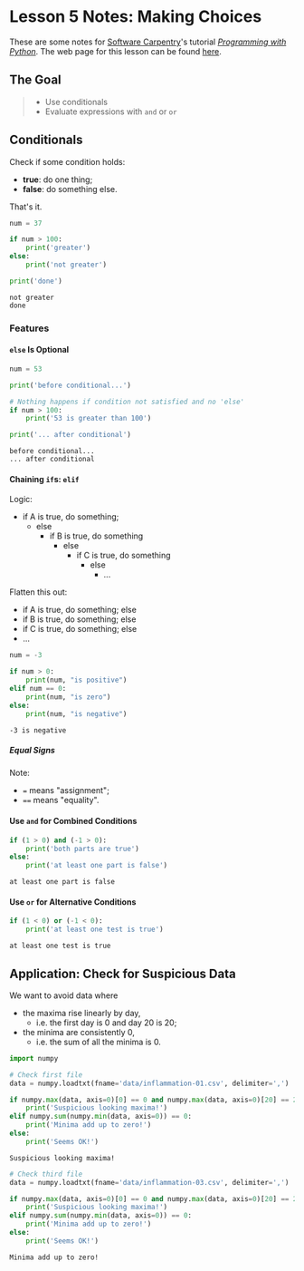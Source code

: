
# Lesson 5 Notes: Making Choices

These are some notes for [Software Carpentry](https://software-carpentry.org/)'s tutorial [*Programming with Python*](http://swcarpentry.github.io/python-novice-inflammation/).  The web page for this lesson can be found [here](http://swcarpentry.github.io/python-novice-inflammation/05-cond/).

## The Goal

> * Use conditionals
> * Evaluate expressions with `and` or `or`

## Conditionals

Check if some condition holds:

* **true**: do one thing;
* **false**: do something else.

That's it.


```python
num = 37

if num > 100:
    print('greater')
else:
    print('not greater')

print('done')
```

    not greater
    done


### Features

#### `else` Is Optional


```python
num = 53

print('before conditional...')

# Nothing happens if condition not satisfied and no 'else'
if num > 100:
    print('53 is greater than 100')

print('... after conditional')
```

    before conditional...
    ... after conditional


#### Chaining `if`s: `elif`

Logic:

* if A is true, do something;
    * else
        * if B is true, do something
            * else
                * if C is true, do something
                    * else
                        * ...

Flatten this out:

* if A is true, do something; else
* if B is true, do something; else
* if C is true, do something; else
* ...


```python
num = -3

if num > 0:
    print(num, "is positive")
elif num == 0:
    print(num, "is zero")
else:
    print(num, "is negative")
```

    -3 is negative


##### Equal Signs

Note:

* `=` means "assignment";
* `==` means "equality".

#### Use `and` for Combined Conditions


```python
if (1 > 0) and (-1 > 0):
    print('both parts are true')
else:
    print('at least one part is false')
```

    at least one part is false


#### Use `or` for Alternative Conditions


```python
if (1 < 0) or (-1 < 0):
    print('at least one test is true')
```

    at least one test is true


## Application: Check for Suspicious Data

We want to avoid data where

* the maxima rise linearly by day,
    * i.e. the first day is 0 and day 20 is 20;
* the minima are consistently 0,
    * i.e. the sum of all the minima is 0.


```python
import numpy
```


```python
# Check first file
data = numpy.loadtxt(fname='data/inflammation-01.csv', delimiter=',')

if numpy.max(data, axis=0)[0] == 0 and numpy.max(data, axis=0)[20] == 20:
    print('Suspicious looking maxima!')
elif numpy.sum(numpy.min(data, axis=0)) == 0:
    print('Minima add up to zero!')
else:
    print('Seems OK!')
```

    Suspicious looking maxima!



```python
# Check third file
data = numpy.loadtxt(fname='data/inflammation-03.csv', delimiter=',')

if numpy.max(data, axis=0)[0] == 0 and numpy.max(data, axis=0)[20] == 20:
    print('Suspicious looking maxima!')
elif numpy.sum(numpy.min(data, axis=0)) == 0:
    print('Minima add up to zero!')
else:
    print('Seems OK!')
```

    Minima add up to zero!



```python

```

